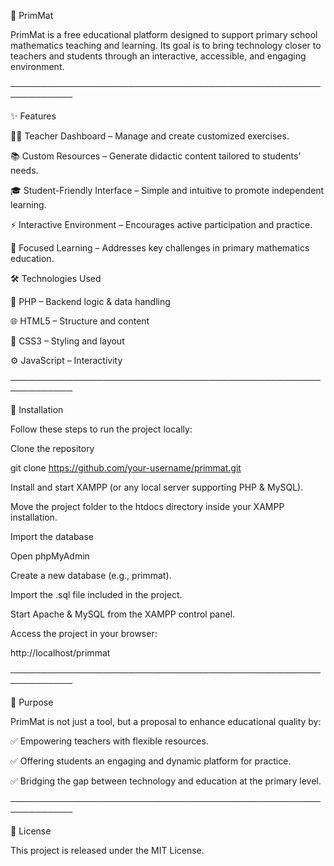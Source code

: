 📘 PrimMat

PrimMat is a free educational platform designed to support primary school mathematics teaching and learning.
Its goal is to bring technology closer to teachers and students through an interactive, accessible, and engaging environment.

────────────────────────────────────────────────────────────

✨ Features

👩‍🏫 Teacher Dashboard – Manage and create customized exercises.

📚 Custom Resources – Generate didactic content tailored to students’ needs.

🎓 Student-Friendly Interface – Simple and intuitive to promote independent learning.

⚡ Interactive Environment – Encourages active participation and practice.

🎯 Focused Learning – Addresses key challenges in primary mathematics education.

🛠️ Technologies Used

🐘 PHP – Backend logic & data handling

🌐 HTML5 – Structure and content

🎨 CSS3 – Styling and layout

⚙️ JavaScript – Interactivity

────────────────────────────────────────────────────────────

🚀 Installation

Follow these steps to run the project locally:

Clone the repository

git clone https://github.com/your-username/primmat.git

Install and start XAMPP (or any local server supporting PHP & MySQL).

Move the project folder to the htdocs directory inside your XAMPP installation.

Import the database

Open phpMyAdmin

Create a new database (e.g., primmat).

Import the .sql file included in the project.

Start Apache & MySQL from the XAMPP control panel.

Access the project in your browser:

http://localhost/primmat

────────────────────────────────────────────────────────────

🎯 Purpose

PrimMat is not just a tool, but a proposal to enhance educational quality by:

✅ Empowering teachers with flexible resources.

✅ Offering students an engaging and dynamic platform for practice.

✅ Bridging the gap between technology and education at the primary level.

────────────────────────────────────────────────────────────

📄 License

This project is released under the MIT License.
